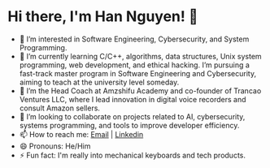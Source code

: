 # Hi there, I'm Han Nguyen! 👋

- 👀 I’m interested in Software Engineering, Cybersecurity, and System Programming.
- 🌱 I’m currently learning C/C++, algorithms, data structures, Unix system programming, web development, and ethical hacking. I’m pursuing a fast-track master program in Software Engineering and Cybersecurity, aiming to teach at the university level someday. 
- 💼 I’m the Head Coach at Amzshifu Academy and co-founder of Trancao Ventures LLC, where I lead innovation in digital voice recorders and consult Amazon sellers.
- 💞️ I’m looking to collaborate on projects related to AI, cybersecurity, systems programming, and tools to improve developer efficiency.
- 📫 How to reach me: [Email](mailto:hannguyen.win@gmail.com) | [Linkedin]([https://github.com/han-nwin](https://www.linkedin.com/in/tan-han-nguyen/))
- 😄 Pronouns: He/Him
- ⚡ Fun fact: I'm really into mechanical keyboards and tech products.
<!---
han-nwin/han-nwin is a ✨ special ✨ repository because its `README.md` (this file) appears on your GitHub profile.
You can click the Preview link to take a look at your changes.
--->
